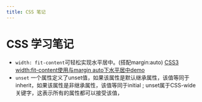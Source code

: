 ```yaml
---
title: CSS 笔记
---
```


# CSS 学习笔记

- `width: fit-content`可轻松实现水平居中。(搭配margin:auto) [CSS3 width:fit-content使用与margin auto下水平居中demo](https://www.zhangxinxu.com/study/201605/width-fit-content.html)
- `unset` 一个属性定义了unset值，如果该属性是默认继承属性，该值等同于inherit，如果该属性是非继承属性，该值等同于initial ; unset属于CSS-wide关键字，这表示所有的属性都可以接受该值，